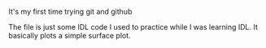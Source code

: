 It's my first time trying git and github

The file is just some IDL code I used to practice while I was learning IDL. It basically plots a simple surface plot.